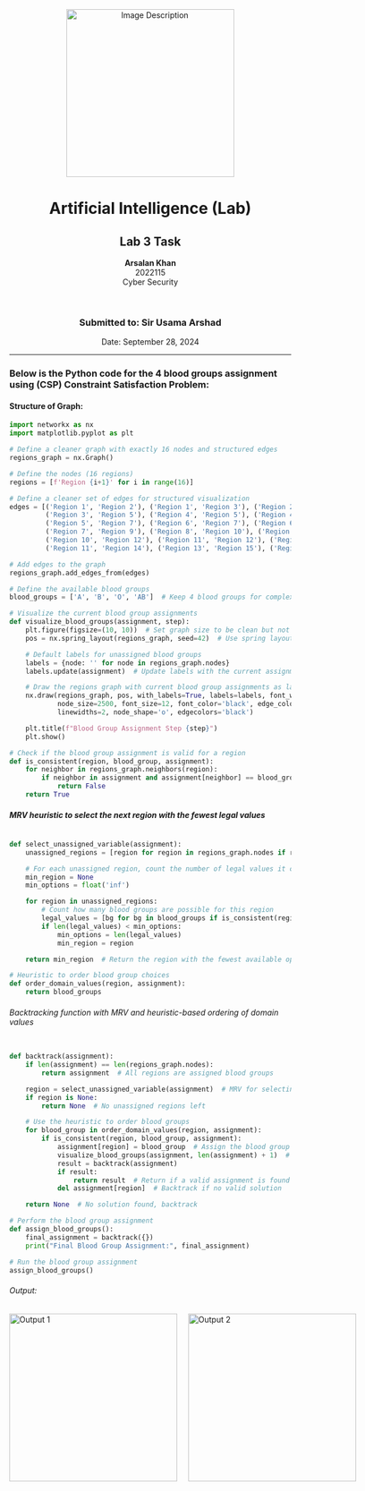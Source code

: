 <!-- Centered content -->
<div align="center">
  <!-- Image -->
  <img src="https://github.com/user-attachments/assets/aa697654-16be-4b74-9d79-e035dc95833d" alt="Image Description" width="300px">
  
  <!-- Title and Information -->
  <h1>Artificial Intelligence (Lab)</h1>
  <h2>Lab 3 Task</h2>
  <p><strong>Arsalan Khan</strong><br>2022115<br>Cyber Security</p>
  <br>
  <h3>Submitted to: Sir Usama Arshad</h3>
  <p>Date: September 28, 2024</p>
</div>

<!-- Separator -->
<hr>

<!-- Code Block 1 -->
<h3>Below is the Python code for the 4 blood groups assignment using (CSP) Constraint Satisfaction Problem:</h3>
<h4>Structure of Graph:</h4>

```python
import networkx as nx
import matplotlib.pyplot as plt

# Define a cleaner graph with exactly 16 nodes and structured edges
regions_graph = nx.Graph()

# Define the nodes (16 regions)
regions = [f'Region {i+1}' for i in range(16)]

# Define a cleaner set of edges for structured visualization
edges = [('Region 1', 'Region 2'), ('Region 1', 'Region 3'), ('Region 2', 'Region 4'),
         ('Region 3', 'Region 5'), ('Region 4', 'Region 5'), ('Region 4', 'Region 6'),
         ('Region 5', 'Region 7'), ('Region 6', 'Region 7'), ('Region 6', 'Region 8'),
         ('Region 7', 'Region 9'), ('Region 8', 'Region 10'), ('Region 9', 'Region 11'),
         ('Region 10', 'Region 12'), ('Region 11', 'Region 12'), ('Region 12', 'Region 13'),
         ('Region 11', 'Region 14'), ('Region 13', 'Region 15'), ('Region 14', 'Region 16')]

# Add edges to the graph
regions_graph.add_edges_from(edges)

# Define the available blood groups
blood_groups = ['A', 'B', 'O', 'AB']  # Keep 4 blood groups for complexity

# Visualize the current blood group assignments
def visualize_blood_groups(assignment, step):
    plt.figure(figsize=(10, 10))  # Set graph size to be clean but not too large
    pos = nx.spring_layout(regions_graph, seed=42)  # Use spring layout for cleaner node positioning

    # Default labels for unassigned blood groups
    labels = {node: '' for node in regions_graph.nodes}
    labels.update(assignment)  # Update labels with the current assignment

    # Draw the regions graph with current blood group assignments as labels
    nx.draw(regions_graph, pos, with_labels=True, labels=labels, font_weight='bold',
            node_size=2500, font_size=12, font_color='black', edge_color='gray',
            linewidths=2, node_shape='o', edgecolors='black')

    plt.title(f"Blood Group Assignment Step {step}")
    plt.show()

# Check if the blood group assignment is valid for a region
def is_consistent(region, blood_group, assignment):
    for neighbor in regions_graph.neighbors(region):
        if neighbor in assignment and assignment[neighbor] == blood_group:
            return False
    return True
```
<H5> MRV heuristic to select the next region with the fewest legal values</H5>

```python

def select_unassigned_variable(assignment):
    unassigned_regions = [region for region in regions_graph.nodes if region not in assignment]

    # For each unassigned region, count the number of legal values it can take
    min_region = None
    min_options = float('inf')

    for region in unassigned_regions:
        # Count how many blood groups are possible for this region
        legal_values = [bg for bg in blood_groups if is_consistent(region, bg, assignment)]
        if len(legal_values) < min_options:
            min_options = len(legal_values)
            min_region = region

    return min_region  # Return the region with the fewest available options

# Heuristic to order blood group choices
def order_domain_values(region, assignment):
    return blood_groups
```
<H6>Backtracking function with MRV and heuristic-based ordering of domain values</H6>

```python

def backtrack(assignment):
    if len(assignment) == len(regions_graph.nodes):
        return assignment  # All regions are assigned blood groups

    region = select_unassigned_variable(assignment)  # MRV for selecting the next region
    if region is None:
        return None  # No unassigned regions left

    # Use the heuristic to order blood groups
    for blood_group in order_domain_values(region, assignment):
        if is_consistent(region, blood_group, assignment):
            assignment[region] = blood_group  # Assign the blood group
            visualize_blood_groups(assignment, len(assignment) + 1)  # Visualize the current step
            result = backtrack(assignment)
            if result:
                return result  # Return if a valid assignment is found
            del assignment[region]  # Backtrack if no valid solution

    return None  # No solution found, backtrack
```
```python
# Perform the blood group assignment
def assign_blood_groups():
    final_assignment = backtrack({})
    print("Final Blood Group Assignment:", final_assignment)

# Run the blood group assignment
assign_blood_groups()
```
<h6>Output:</h6>
<div style="display: flex; gap: 20px;">
  <img src="https://github.com/user-attachments/assets/0c32dd4c-db28-4c11-8ce1-cd6a03d92b32" alt="Output 1" width="300px">
  <img src="https://github.com/user-attachments/assets/b20f7e5f-a7fc-49be-bafd-b6bbe777ddf6" alt="Output 2" width="300px">
</div>


